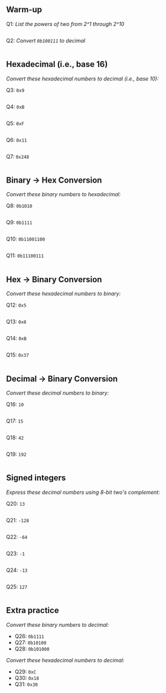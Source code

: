 ## Warm-up 
Q1: _List the powers of two from 2^1 through 2^10_
```

```

Q2: _Convert `0b100111` to decimal_
```

```

<div style="page-break-after: always;"></div>

## Hexadecimal (i.e., base 16)
_Convert these hexadecimal numbers to decimal (i.e., base 10):_

Q3: `0x9`
```

```

Q4: `0xB`
```

```

Q5: `0xF`
```

```

Q6: `0x11`
```

```

Q7: `0x248`
```

```

## Binary -> Hex Conversion
_Convert these binary numbers to hexadecimal:_ 

Q8: `0b1010`
```

```

Q9: `0b1111`
```

```

Q10: `0b11001100`
```

```

Q11: `0b11100111`
```

```

<div style="page-break-after: always;"></div>

## Hex -> Binary Conversion
_Convert these hexadecimal numbers to binary:_

Q12: `0x5`
```

```

Q13: `0x8`
```

```

Q14: `0xB`
```

```

Q15: `0x37`
```

```

<div style="page-break-after: always;"></div>

## Decimal -> Binary Conversion
_Convert these decimal numbers to binary:_

Q16: `10`
```

```

Q17: `15`
```

```

Q18: `42`
```

```

Q19: `192`
```

```

<div style="page-break-after: always;"></div>

## Signed integers
_Express these decimal numbers using 8-bit two's complement:_

Q20: `13`
```

```

Q21: `-128`
```

```

Q22: `-64`
```

```

Q23: `-1`
```

```

Q24: `-13`
```

```

Q25: `127`
```

```

<div style="page-break-after: always;"></div>

## Extra practice
_Convert these binary numbers to decimal:_
* Q26: `0b1111`
* Q27: `0b10100`
* Q28: `0b101000`

_Convert these hexadecimal numbers to decimal:_
* Q29: `0xC`
* Q30: `0x18`
* Q31: `0x30`